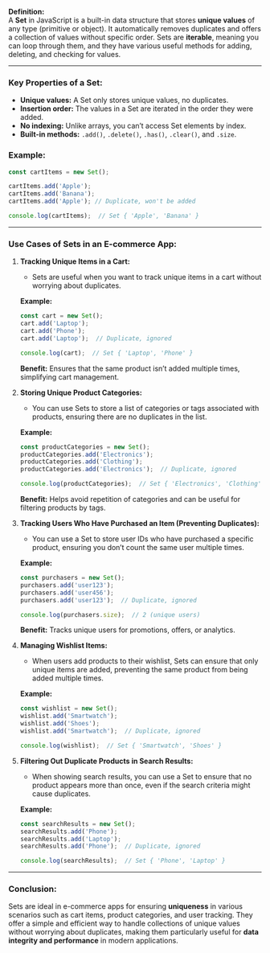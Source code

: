 **Definition:**  
A **Set** in JavaScript is a built-in data structure that stores **unique values** of any type (primitive or object). It automatically removes duplicates and offers a collection of values without specific order. Sets are **iterable**, meaning you can loop through them, and they have various useful methods for adding, deleting, and checking for values.

---

### **Key Properties of a Set:**
- **Unique values:** A Set only stores unique values, no duplicates.
- **Insertion order:** The values in a Set are iterated in the order they were added.
- **No indexing:** Unlike arrays, you can’t access Set elements by index.
- **Built-in methods:** `.add()`, `.delete()`, `.has()`, `.clear()`, and `.size`.

### **Example:**
```js
const cartItems = new Set();

cartItems.add('Apple');
cartItems.add('Banana');
cartItems.add('Apple'); // Duplicate, won't be added

console.log(cartItems);  // Set { 'Apple', 'Banana' }
```

---

### **Use Cases of Sets in an E-commerce App:**

1. **Tracking Unique Items in a Cart:**
   - Sets are useful when you want to track unique items in a cart without worrying about duplicates.
   
   **Example:**
   ```js
   const cart = new Set();
   cart.add('Laptop');
   cart.add('Phone');
   cart.add('Laptop');  // Duplicate, ignored

   console.log(cart);  // Set { 'Laptop', 'Phone' }
   ```

   **Benefit:** Ensures that the same product isn’t added multiple times, simplifying cart management.

2. **Storing Unique Product Categories:**
   - You can use Sets to store a list of categories or tags associated with products, ensuring there are no duplicates in the list.

   **Example:**
   ```js
   const productCategories = new Set();
   productCategories.add('Electronics');
   productCategories.add('Clothing');
   productCategories.add('Electronics');  // Duplicate, ignored

   console.log(productCategories);  // Set { 'Electronics', 'Clothing' }
   ```

   **Benefit:** Helps avoid repetition of categories and can be useful for filtering products by tags.

3. **Tracking Users Who Have Purchased an Item (Preventing Duplicates):**
   - You can use a Set to store user IDs who have purchased a specific product, ensuring you don’t count the same user multiple times.
   
   **Example:**
   ```js
   const purchasers = new Set();
   purchasers.add('user123');
   purchasers.add('user456');
   purchasers.add('user123');  // Duplicate, ignored

   console.log(purchasers.size);  // 2 (unique users)
   ```

   **Benefit:** Tracks unique users for promotions, offers, or analytics.

4. **Managing Wishlist Items:**
   - When users add products to their wishlist, Sets can ensure that only unique items are added, preventing the same product from being added multiple times.

   **Example:**
   ```js
   const wishlist = new Set();
   wishlist.add('Smartwatch');
   wishlist.add('Shoes');
   wishlist.add('Smartwatch');  // Duplicate, ignored

   console.log(wishlist);  // Set { 'Smartwatch', 'Shoes' }
   ```

5. **Filtering Out Duplicate Products in Search Results:**
   - When showing search results, you can use a Set to ensure that no product appears more than once, even if the search criteria might cause duplicates.

   **Example:**
   ```js
   const searchResults = new Set();
   searchResults.add('Phone');
   searchResults.add('Laptop');
   searchResults.add('Phone');  // Duplicate, ignored

   console.log(searchResults);  // Set { 'Phone', 'Laptop' }
   ```

---

### **Conclusion:**
Sets are ideal in e-commerce apps for ensuring **uniqueness** in various scenarios such as cart items, product categories, and user tracking. They offer a simple and efficient way to handle collections of unique values without worrying about duplicates, making them particularly useful for **data integrity and performance** in modern applications.

